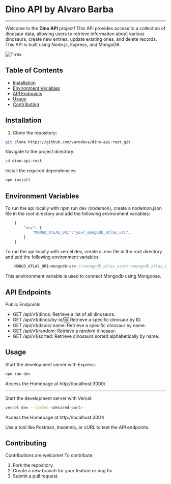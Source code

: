 # Dino API by Alvaro Barba
---

Welcome to the **Dino API** project! This API provides access to a collection of dinosaur data, allowing users to retrieve information about various dinosaurs, create new entries, update existing ones, and delete records. This API is built using Node.js, Express, and MongoDB.

![T-rex](https://dinosaurland.es/wp-content/uploads/elementor/thumbs/27-Tyrannosaurus-qm421igre950ile329ckf4p99w3nj370rbkeuspb7k.jpeg)

## Table of Contents

- [Installation](#installation)
- [Environment Variables](#environment-variables)
- [API Endpoints](#api-endpoints)
- [Usage](#usage)
- [Contributing](#contributing)

## Installation

1. Clone the repository:
```bash
git clone https://github.com/varodevs/dino-api-rest.git
```

Navigate to the project directory:
```bash
cd dino-api-rest
```

Install the required dependencies:
```bash
npm install
```

## Environment Variables

To run the api locally with npm run dev (nodemon), create a nodemon.json file in the root directory and add the following environment variables:

```javascript
    {
        "env": {
            "MONGO_ATLAS_URI":"your_mongodb_atlas_uri",
        }
    }
```
To run the api locally with vercel dev, create a .env file in the root directory and add the following environment variables:

```javascript
    MONGO_ATLAS_URI=mongodb+srv://<mongodb_atlas_user>:<mongodb_atlas_password>@<mongodb_atlas_cluster>/?retryWrites=true&w=majority&appName=<mongodb_atlas_database>
```

This envinronment variable is used to connect Mongodb using Mongoose.

## API Endpoints

Public Endpoints

- GET /api/v1/dinos: Retrieve a list of all dinosaurs.
- GET /api/v1/dinos/by-id/:id: Retrieve a specific dinosaur by ID.
- GET /api/v1/dinos/:name: Retrieve a specific dinosaur by name.
- GET /api/v1/random: Retrieve a random dinosaur.
- GET /api/v1/sorted: Retrieve dinosaurs sorted alphabetically by name.

## Usage

Start the development server with Express:
```bash
npm run dev
```
Access the Homepage at http://localhost:3000/

---

Start the development server with Vercel:
```bash
vercel dev --listen <desired-port>
```
Access the Homepage at http://localhost:3001/

Use a tool like Postman, Insomnia, or cURL to test the API endpoints.

## Contributing

Contributions are welcome! To contribute:

1. Fork the repository.
2. Create a new branch for your feature or bug fix.
3. Submit a pull request.